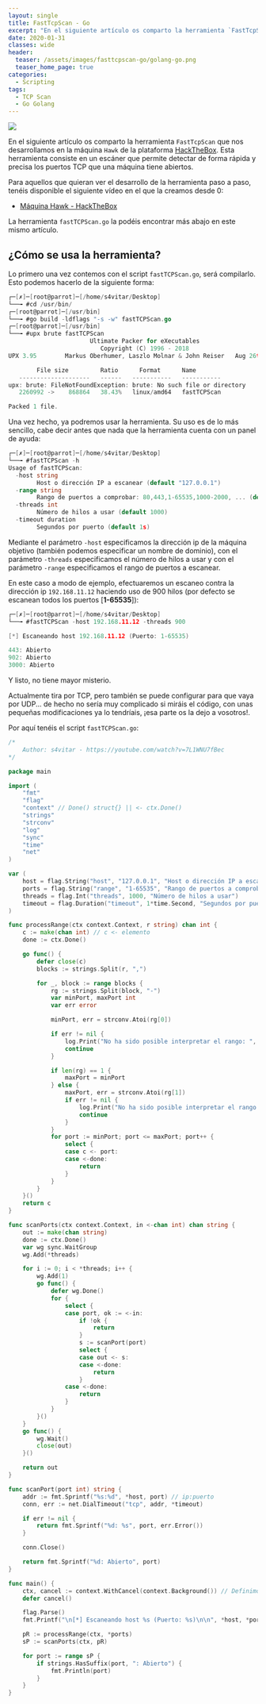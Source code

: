 ```yaml
---
layout: single
title: FastTcpScan - Go
excerpt: "En el siguiente artículo os comparto la herramienta `FastTcpScan` que nos desarrollamos en la máquina `Hawk` de la plataforma [HackTheBox](https://hackthebox.eu). Esta herramienta consiste en un escáner que permite detectar de forma rápida y precisa los puertos TCP que una máquina tiene abiertos."
date: 2020-01-31
classes: wide
header:
  teaser: /assets/images/fasttcpscan-go/golang-go.png
  teaser_home_page: true
categories:
  - Scripting
tags:
  - TCP Scan
  - Go Golang
---
```


![](/assets/images/fasttcpscan-go/golang-go.png)

En el siguiente artículo os comparto la herramienta `FastTcpScan` que nos desarrollamos en la máquina `Hawk` de la plataforma [HackTheBox](https://hackthebox.eu). Esta herramienta consiste en un escáner que permite detectar de forma rápida y precisa los puertos TCP que una máquina tiene abiertos.

Para aquellos que quieran ver el desarrollo de la herramienta paso a paso, tenéis disponible el siguiente vídeo en el que la creamos desde 0:

- [Máquina Hawk - HackTheBox](https://www.youtube.com/watch?v=7L1WNU7fBec)

La herramienta `fastTCPScan.go` la podéis encontrar más abajo en este mismo artículo.

## ¿Cómo se usa la herramienta?

Lo primero una vez contemos con el script `fastTCPScan.go`, será compilarlo. Esto podemos hacerlo de la siguiente forma:

```go
┌─[✗]─[root@parrot]─[/home/s4vitar/Desktop]
└──╼ #cd /usr/bin/
┌─[root@parrot]─[/usr/bin]
└──╼ #go build -ldflags "-s -w" fastTCPScan.go 
┌─[root@parrot]─[/usr/bin]
└──╼ #upx brute fastTCPScan
                       Ultimate Packer for eXecutables
                          Copyright (C) 1996 - 2018
UPX 3.95        Markus Oberhumer, Laszlo Molnar & John Reiser   Aug 26th 2018

        File size         Ratio      Format      Name
   --------------------   ------   -----------   -----------
upx: brute: FileNotFoundException: brute: No such file or directory
   2260992 ->    868864   38.43%   linux/amd64   fastTCPScan                   

Packed 1 file.
```

Una vez hecho, ya podremos usar la herramienta. Su uso es de lo más sencillo, cabe decir antes que nada que la herramienta cuenta con un panel de ayuda:

```go
┌─[✗]─[root@parrot]─[/home/s4vitar/Desktop]
└──╼ #fastTCPScan -h
Usage of fastTCPScan:
  -host string
        Host o dirección IP a escanear (default "127.0.0.1")
  -range string
        Rango de puertos a comprobar: 80,443,1-65535,1000-2000, ... (default "1-65535")
  -threads int
        Número de hilos a usar (default 1000)
  -timeout duration
        Segundos por puerto (default 1s)
```

Mediante el parámetro `-host` especificamos la dirección ip de la máquina objetivo (también podemos especificar un nombre de dominio), con el parámetro `-threads` especificamos el número de hilos a usar y con el parámetro `-range` especificamos el rango de puertos a escanear.

En este caso a modo de ejemplo, efectuaremos un escaneo contra la dirección ip `192.168.11.12` haciendo uso de 900 hilos (por defecto se escanean todos los puertos [**1-65535**]):

```go
┌─[✗]─[root@parrot]─[/home/s4vitar/Desktop]
└──╼ #fastTCPScan -host 192.168.11.12 -threads 900

[*] Escaneando host 192.168.11.12 (Puerto: 1-65535)

443: Abierto
902: Abierto
3000: Abierto
```

Y listo, no tiene mayor misterio. 

Actualmente tira por TCP, pero también se puede configurar para que vaya por UDP... de hecho no sería muy complicado si miráis el código, con unas pequeñas modificaciones ya lo tendríais, ¡esa parte os la dejo a vosotros!.

Por aquí tenéis el script `fastTCPScan.go`:

```go
/*
	Author: s4vitar - https://youtube.com/watch?v=7L1WNU7fBec
*/

package main

import (
	"fmt"
	"flag"
	"context" // Done() struct{} || <- ctx.Done()
	"strings"
	"strconv"
	"log"
	"sync"
	"time"
	"net"
)

var (
	host = flag.String("host", "127.0.0.1", "Host o dirección IP a escanear")
	ports = flag.String("range", "1-65535", "Rango de puertos a comprobar: 80,443,1-65535,1000-2000, ...")
	threads = flag.Int("threads", 1000, "Número de hilos a usar")
	timeout = flag.Duration("timeout", 1*time.Second, "Segundos por puerto")
)

func processRange(ctx context.Context, r string) chan int {
	c := make(chan int) // c <- elemento
	done := ctx.Done()

	go func() {
		defer close(c)
		blocks := strings.Split(r, ",")

		for _, block := range blocks {
			rg := strings.Split(block, "-")
			var minPort, maxPort int
			var err error

			minPort, err = strconv.Atoi(rg[0])

			if err != nil {
				log.Print("No ha sido posible interpretar el rango: ", block)
				continue
			}

			if len(rg) == 1 {
				maxPort = minPort
			} else {
				maxPort, err = strconv.Atoi(rg[1])
				if err != nil {
					log.Print("No ha sido posible interpretar el rango: ", block)
					continue
				}
			}
			for port := minPort; port <= maxPort; port++ {
				select {
				case c <- port:
				case <-done:
					return
				}
			}
		}
	}()
	return c
}

func scanPorts(ctx context.Context, in <-chan int) chan string {
	out := make(chan string)
	done := ctx.Done()
	var wg sync.WaitGroup
	wg.Add(*threads)

	for i := 0; i < *threads; i++ {
		wg.Add(1)
		go func() {
			defer wg.Done()
			for {
				select {
				case port, ok := <-in:
					if !ok {
						return
					}
					s := scanPort(port)
					select {
					case out <- s:
					case <-done:
						return
					}
				case <-done:
					return
				}
			}
		}()
	}
	go func() {
		wg.Wait()
		close(out)
	}()

	return out
}

func scanPort(port int) string {
	addr := fmt.Sprintf("%s:%d", *host, port) // ip:puerto
	conn, err := net.DialTimeout("tcp", addr, *timeout)

	if err != nil {
		return fmt.Sprintf("%d: %s", port, err.Error())
	}

	conn.Close()

	return fmt.Sprintf("%d: Abierto", port)
}

func main() {
	ctx, cancel := context.WithCancel(context.Background()) // Definimos nuestro contexto
	defer cancel()

	flag.Parse()
	fmt.Printf("\n[*] Escaneando host %s (Puerto: %s)\n\n", *host, *ports)

	pR := processRange(ctx, *ports)
	sP := scanPorts(ctx, pR)

	for port := range sP {
		if strings.HasSuffix(port, ": Abierto") {
			fmt.Println(port)
		}
	}
}
```



